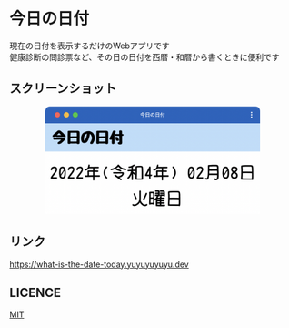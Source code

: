 # 今日の日付
現在の日付を表示するだけのWebアプリです<br />
健康診断の問診票など、その日の日付を西暦・和暦から書くときに便利です

## スクリーンショット
<div align='center'>
  <img src='https://raw.githubusercontent.com/yu-ko-ba/what-is-the-date-today/main/screenshot.png' width=75%>
</div>

## リンク
https://what-is-the-date-today.yuyuyuyuyu.dev

## LICENCE
[MIT](https://raw.githubusercontent.com/yu-ko-ba/what-is-the-date-today/main/LICENSE)
